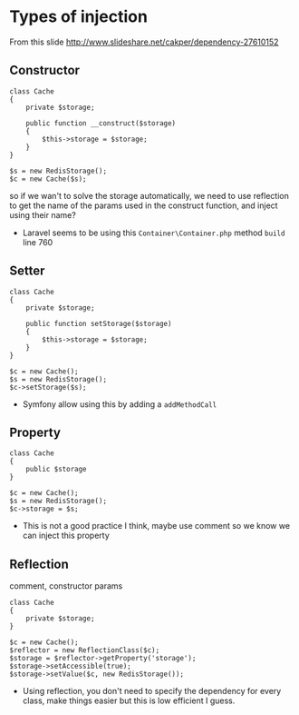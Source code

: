 # Types of injection

From this slide http://www.slideshare.net/cakper/dependency-27610152

## Constructor

````
class Cache
{
    private $storage;
    
    public function __construct($storage)
    {
        $this->storage = $storage;
    }
}

$s = new RedisStorage();
$c = new Cache($s);
````

so if we wan't to solve the storage automatically, we need to use reflection to get
the name of the params used in the construct function, and inject using their name?

- Laravel seems to be using this `Container\Container.php` method `build` line 760

## Setter 

````
class Cache
{
    private $storage;
    
    public function setStorage($storage)
    {
        $this->storage = $storage;
    }
}

$c = new Cache();
$s = new RedisStorage();
$c->setStorage($s);
````

- Symfony allow using this by adding a `addMethodCall`

## Property 

````
class Cache
{
    public $storage
}

$c = new Cache();
$s = new RedisStorage();
$c->storage = $s;
````

- This is not a good practice I think, maybe use comment so we know we can inject this property

## Reflection

comment, constructor params

````
class Cache
{
    private $storage;
}

$c = new Cache();
$reflector = new ReflectionClass($c);
$storage = $reflector->getProperty('storage');
$storage->setAccessible(true);
$storage->setValue($c, new RedisStorage());
````

- Using reflection, you don't need to specify the dependency for every class, make things easier
but this is low efficient I guess.